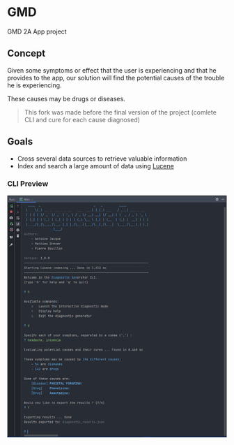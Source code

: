 # GMD

GMD 2A App project

## Concept

Given some symptoms or effect that the user is experiencing and that he provides to the app, our solution will
find the potential causes of the trouble he is experiencing.

These causes may be drugs or diseases.

> This fork was made before the final version of the project (comlete CLI and cure for each cause diagnosed)

## Goals

- Cross several data sources to retrieve valuable information
- Index and search a large amount of data using [Lucene](https://lucene.apache.org/)

### CLI Preview

![cli](./docs/structure/assets/cli_capture.png)
